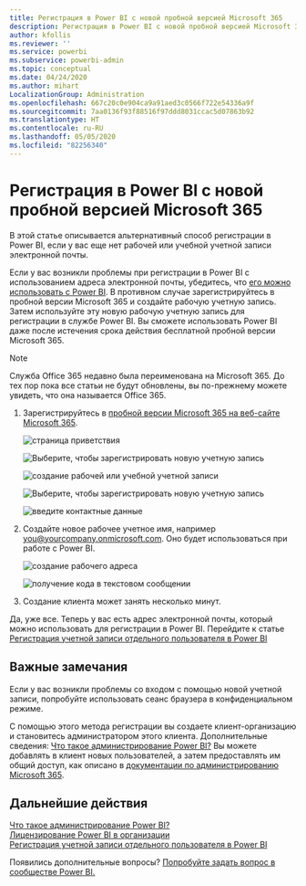 ```yaml
---
title: Регистрация в Power BI с новой пробной версией Microsoft 365
description: Регистрация в Power BI с новой пробной версией Microsoft 365
author: kfollis
ms.reviewer: ''
ms.service: powerbi
ms.subservice: powerbi-admin
ms.topic: conceptual
ms.date: 04/24/2020
ms.author: mihart
LocalizationGroup: Administration
ms.openlocfilehash: 667c20c0e904ca9a91aed3c0566f722e54336a9f
ms.sourcegitcommit: 7aa0136f93f88516f97ddd8031ccac5d07863b92
ms.translationtype: HT
ms.contentlocale: ru-RU
ms.lasthandoff: 05/05/2020
ms.locfileid: "82256340"
---
```

# <a name="signing-up-for-power-bi-with-a-new-microsoft-365-trial"></a>Регистрация в Power BI с новой пробной версией Microsoft 365

В этой статье описывается альтернативный способ регистрации в Power BI, если у вас еще нет рабочей или учебной учетной записи электронной почты. 

Если у вас возникли проблемы при регистрации в Power BI с использованием адреса электронной почты, убедитесь, что [его можно использовать с Power BI](service-self-service-signup-for-power-bi.md#supported-email-addresses). В противном случае зарегистрируйтесь в пробной версии Microsoft 365 и создайте рабочую учетную запись. Затем используйте эту новую рабочую учетную запись для регистрации в службе Power BI. Вы сможете использовать Power BI даже после истечения срока действия бесплатной пробной версии Microsoft 365.

> [!NOTE]
> Служба Office 365 недавно была переименована на Microsoft 365. До тех пор пока все статьи не будут обновлены, вы по-прежнему можете увидеть, что она называется Office 365.

1. Зарегистрируйтесь в [пробной версии Microsoft 365 на веб-сайте Microsoft 365](https://www.microsoft.com/en-us/microsoft-365/business/compare-more-office-365-for-business-plans).

    ![страница приветствия](media/service-admin-signing-up-for-power-bi-with-a-new-office-365-trial/power-bi-try-now.png)

    ![Выберите, чтобы зарегистрировать новую учетную запись](media/service-admin-signing-up-for-power-bi-with-a-new-office-365-trial/power-bi-existing.png)

    ![создание рабочей или учебной учетной записи](media/service-admin-signing-up-for-power-bi-with-a-new-office-365-trial/power-bi-create-email.png)

    ![Выберите, чтобы зарегистрировать новую учетную запись](media/service-admin-signing-up-for-power-bi-with-a-new-office-365-trial/power-bi-no-email.png)

    ![введите контактные данные](media/service-admin-signing-up-for-power-bi-with-a-new-office-365-trial/power-bi-welcome-you.png)

    

1. Создайте новое рабочее учетное имя, например you@yourcompany.onmicrosoft.com. Оно будет использоваться при работе с Power BI.

    ![создание рабочего адреса](media/service-admin-signing-up-for-power-bi-with-a-new-office-365-trial/power-bi-create-address.png)

    ![получение кода в текстовом сообщении](media/service-admin-signing-up-for-power-bi-with-a-new-office-365-trial/power-bi-robot.png)    

1. Создание клиента может занять несколько минут. 

Да, уже все.  Теперь у вас есть адрес электронной почты, который можно использовать для регистрации в Power BI. Перейдите к статье [Регистрация учетной записи отдельного пользователя в Power BI](service-self-service-signup-for-power-bi.md)





## <a name="important-considerations"></a>Важные замечания
Если у вас возникли проблемы со входом с помощью новой учетной записи, попробуйте использовать сеанс браузера в конфиденциальном режиме.    

С помощью этого метода регистрации вы создаете клиент-организацию и становитесь администратором этого клиента. Дополнительные сведения: [Что такое администрирование Power BI?](service-admin-administering-power-bi-in-your-organization.md) Вы можете добавлять в клиент новых пользователей, а затем предоставлять им общий доступ, как описано в [документации по администрированию Microsoft 365](https://support.office.com/en-sg/article/Add-users-individually-to-Office-365---Admin-Help-1970f7d6-03b5-442f-b385-5880b9c256ec).

## <a name="next-steps"></a>Дальнейшие действия

[Что такое администрирование Power BI?](service-admin-administering-power-bi-in-your-organization.md)  
[Лицензирование Power BI в организации](service-admin-licensing-organization.md)  
[Регистрация учетной записи отдельного пользователя в Power BI](service-self-service-signup-for-power-bi.md)

Появились дополнительные вопросы? [Попробуйте задать вопрос в сообществе Power BI.](https://community.powerbi.com/)